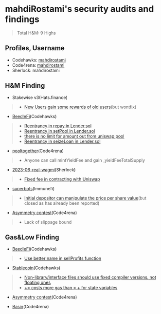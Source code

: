 # mahdiRostami's security audits and findings

> Total H&M: 9 Highs

## Profiles, Username
- Codehawks: [mahdirostami](https://www.codehawks.com/profile/clk52jmr9000el008w4z3a043)<br>
- Code4rena: [mahdirostami](https://code4rena.com/@mahdirostami)<br>
- Sherlock:   mahdirostami<be>

## H&M Finding
- Stakewise v3(Hats.finance)
> - [New Users gain some rewards of old users](https://github.com/hats-finance/StakeWise-0xd91cd6ed6c9a112fdc112b1a3c66e47697f522cd/issues/98)(but wontfix)

- [BeedleFi](https://www.codehawks.com/contests/clkbo1fa20009jr08nyyf9wbx)(Codehawks)
> - [Reentrancy in repay in Lender.sol](https://github.com/Cyfrin/2023-07-beedle/issues/136)
> - [Reentrancy in setPool in Lender.sol](https://github.com/Cyfrin/2023-07-beedle/issues/130)
> - [there is no limit for amount out from uniswap pool](https://github.com/Cyfrin/2023-07-beedle/issues/73)
> - [Reentrancy in seizeLoan in Lender.sol](https://github.com/Cyfrin/2023-07-beedle/issues/137)

- [pooltogether](https://code4rena.com/contests/2023-07-pooltogether)(Code4rena)
> - Anyone can call mintYieldFee and gain _yieldFeeTotalSupply

- [2023-06-real-wagmi](https://app.sherlock.xyz/audits/contests/88)(Sherlock)
> - [Fixed fee in contracting with Uniswap](https://github.com/0xmahdirostami/audits/blob/main/Sherlock/Fixed%20fee%20in%20contracting%20with%20Uniswap.md)

- [superbots](https://immunefi.com/bounty/superbots/)(Immunefi)
> - [Initial depositor can manipulate the price per share value](https://github.com/0xmahdirostami/audits/blob/main/Immunefi/Initial%20depositor%20can%20manipulate%20the%20price%20per%20share%20value.md)(but closed as has already been reported)

- [Asymmetry contest](https://code4rena.com/reports/2023-03-asymmetry)(Code4rena)
> - Lack of slippage bound

## Gas&Low Finding

- [BeedleFi](https://www.codehawks.com/contests/clkbo1fa20009jr08nyyf9wbx)(Codehawks)
> - [Use better name in sellProfits function](https://github.com/Cyfrin/2023-07-beedle/issues/128)

- [Stablecoin](https://www.codehawks.com/contests/cljx3b9390009liqwuedkn0m0)(Codehawks)
> - [Non-library/interface files should use fixed compiler versions, not floating ones](https://github.com/Cyfrin/2023-07-foundry-defi-stablecoin/issues/117)
> - [<x> += <y> costs more gas than <x> = <x> + <y> for state variables](https://github.com/Cyfrin/2023-07-foundry-defi-stablecoin/issues/119)

- [Asymmetry contest](https://code4rena.com/reports/2023-03-asymmetry)(Code4rena)

- [Basin](https://code4rena.com/contests/2023-07-basin)(Code4rena)



